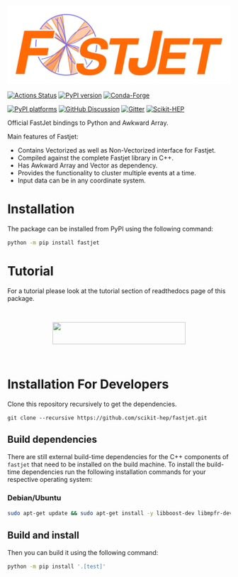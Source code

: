 <img src="docs/logo.svg">

[![Actions Status][actions-badge]][actions-link]
[![PyPI version][pypi-version]][pypi-link]
[![Conda-Forge][conda-badge]][conda-link]

[![PyPI platforms][pypi-platforms]][pypi-link]
[![GitHub Discussion][github-discussions-badge]][github-discussions-link]
[![Gitter][gitter-badge]][gitter-link]
[![Scikit-HEP][sk-badge]](https://scikit-hep.org/)



[actions-badge]:            https://github.com/scikit-hep/fastjet/workflows/CI/badge.svg
[actions-link]:             https://github.com/scikit-hep/fastjet/actions
[conda-badge]:              https://img.shields.io/conda/vn/conda-forge/fastjet
[conda-link]:               https://github.com/conda-forge/fastjet-feedstock
[github-discussions-badge]: https://img.shields.io/static/v1?label=Discussions&message=Ask&color=blue&logo=github
[github-discussions-link]:  https://github.com/aryan26roy/fastjet.git/discussions
[gitter-badge]:             https://badges.gitter.im/https://github.com/aryan26roy/fastjet.git/community.svg
[gitter-link]:              https://gitter.im/https://github.com/aryan26roy/fastjet.git/community?utm_source=badge&utm_medium=badge&utm_campaign=pr-badge
[pypi-link]:                https://pypi.org/project/fastjet/
[pypi-platforms]:           https://img.shields.io/pypi/pyversions/fastjet
[pypi-version]:             https://badge.fury.io/py/fastjet.svg
[rtd-badge]:                https://readthedocs.org/projects/fastjet/badge/?version=latest
[rtd-link]:                 https://fastjet.readthedocs.io/en/latest/?badge=latest
[sk-badge]:                 https://scikit-hep.org/assets/images/Scikit--HEP-Project-blue.svg

Official FastJet bindings to Python and Awkward Array.

Main features of Fastjet:
  * Contains Vectorized as well as Non-Vectorized interface for Fastjet.
  * Compiled against the complete Fastjet library in C++.
  * Has Awkward Array and Vector as dependency.
  * Provides the functionality to cluster multiple events at a time.
  * Input data can be in any coordinate system.

# Installation
The package can be installed from PyPI using the following command:
``` bash
python -m pip install fastjet
```
# Tutorial

For a tutorial please look at the tutorial section of readthedocs page of this package.

<br>
<p align = "center">
<a href = "https://fastjet.readthedocs.io">
<img src = "https://img.shields.io/badge/read-documentation-blue" width="300" height="50">
</a>
</p>
<br>

# Installation For Developers
Clone this repository recursively to get the dependencies.

```
git clone --recursive https://github.com/scikit-hep/fastjet.git
```

## Build dependencies

There are still external build-time dependencies for the C++ components of `fastjet` that need to be installed on the build machine.
To install the build-time dependencies run the following installation commands for your respective operating system:

### Debian/Ubuntu

``` bash
sudo apt-get update && sudo apt-get install -y libboost-dev libmpfr-dev libgmp-dev swig autoconf libtool
```

## Build and install

Then you can build it using the following command:
``` bash
python -m pip install '.[test]'
```
